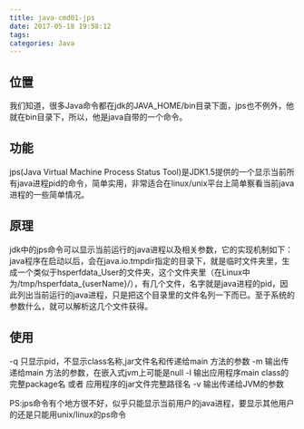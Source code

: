 ```yaml
---
title: java-cmd01-jps
date: 2017-05-18 19:58:12
tags:
categories: Java
---
```


## 位置
我们知道，很多Java命令都在jdk的JAVA_HOME/bin目录下面，jps也不例外，他就在bin目录下，所以，他是java自带的一个命令。

## 功能
jps(Java Virtual Machine Process Status Tool)是JDK1.5提供的一个显示当前所有java进程pid的命令，简单实用，非常适合在linux/unix平台上简单察看当前java进程的一些简单情况。

## 原理
jdk中的jps命令可以显示当前运行的java进程以及相关参数，它的实现机制如下：
java程序在启动以后，会在java.io.tmpdir指定的目录下，就是临时文件夹里，生成一个类似于hsperfdata_User的文件夹，这个文件夹里（在Linux中为/tmp/hsperfdata_{userName}/），有几个文件，名字就是java进程的pid，因此列出当前运行的java进程，只是把这个目录里的文件名列一下而已。至于系统的参数什么，就可以解析这几个文件获得。

## 使用
-q 只显示pid，不显示class名称,jar文件名和传递给main 方法的参数
-m 输出传递给main 方法的参数，在嵌入式jvm上可能是null
-l 输出应用程序main class的完整package名 或者 应用程序的jar文件完整路径名
-v 输出传递给JVM的参数

PS:jps命令有个地方很不好，似乎只能显示当前用户的java进程，要显示其他用户的还是只能用unix/linux的ps命令